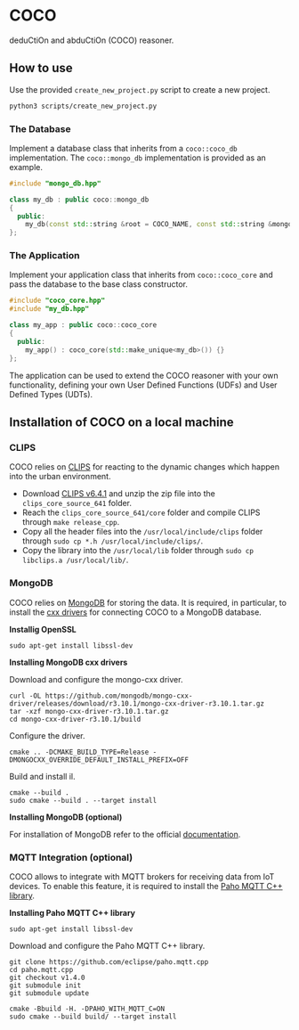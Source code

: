 # COCO

deduCtiOn and abduCtiOn (COCO) reasoner.

## How to use

Use the provided `create_new_project.py` script to create a new project.

```bash
python3 scripts/create_new_project.py
```

### The Database

Implement a database class that inherits from a `coco::coco_db` implementation. The `coco::mongo_db` implementation is provided as an example.

```cpp
#include "mongo_db.hpp"

class my_db : public coco::mongo_db
{
  public:
    my_db(const std::string &root = COCO_NAME, const std::string &mongodb_uri = MONGODB_URI(MONGODB_HOST, MONGODB_PORT)) : mongo_db(root, mongodb_uri) {}
};
```

### The Application

Implement your application class that inherits from `coco::coco_core` and pass the database to the base class constructor.

```cpp
#include "coco_core.hpp"
#include "my_db.hpp"

class my_app : public coco::coco_core
{
  public:
    my_app() : coco_core(std::make_unique<my_db>()) {}
};
```

The application can be used to extend the COCO reasoner with your own functionality, defining your own User Defined Functions (UDFs) and User Defined Types (UDTs).

## Installation of COCO on a local machine

### CLIPS

COCO relies on [CLIPS](https://www.clipsrules.net) for reacting to the dynamic changes which happen into the urban environment.
 - Download [CLIPS v6.4.1](https://sourceforge.net/projects/clipsrules/files/CLIPS/6.4.1/clips_core_source_641.zip/download) and unzip the zip file into the `clips_core_source_641` folder.
 - Reach the `clips_core_source_641/core` folder and compile CLIPS through `make release_cpp`.
 - Copy all the header files into the `/usr/local/include/clips` folder through `sudo cp *.h /usr/local/include/clips/`.
 - Copy the library into the `/usr/local/lib` folder through `sudo cp libclips.a /usr/local/lib/`.

### MongoDB

COCO relies on [MongoDB](https://www.mongodb.com) for storing the data. It is required, in particular, to install the [cxx drivers](https://www.mongodb.com/docs/drivers/cxx/) for connecting COCO to a MongoDB database.

**Installig OpenSSL**

```shell
sudo apt-get install libssl-dev
```

**Installing MongoDB cxx drivers**

Download and configure the mongo-cxx driver.

```shell
curl -OL https://github.com/mongodb/mongo-cxx-driver/releases/download/r3.10.1/mongo-cxx-driver-r3.10.1.tar.gz
tar -xzf mongo-cxx-driver-r3.10.1.tar.gz
cd mongo-cxx-driver-r3.10.1/build
```

Configure the driver.

```shell
cmake .. -DCMAKE_BUILD_TYPE=Release -DMONGOCXX_OVERRIDE_DEFAULT_INSTALL_PREFIX=OFF
```

Build and install il.

```shell
cmake --build .
sudo cmake --build . --target install
```

**Installing MongoDB (optional)**

For installation of MongoDB refer to the official [documentation](https://www.mongodb.com/docs/manual/installation).

### MQTT Integration (optional)

COCO allows to integrate with MQTT brokers for receiving data from IoT devices. To enable this feature, it is required to install the [Paho MQTT C++ library](https://github.com/eclipse/paho.mqtt.cpp).

**Installing Paho MQTT C++ library**

```shell
sudo apt-get install libssl-dev
```

Download and configure the Paho MQTT C++ library.

```shell
git clone https://github.com/eclipse/paho.mqtt.cpp
cd paho.mqtt.cpp
git checkout v1.4.0
git submodule init
git submodule update

cmake -Bbuild -H. -DPAHO_WITH_MQTT_C=ON
sudo cmake --build build/ --target install
```